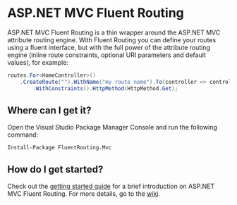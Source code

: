 # ASP.NET MVC Fluent Routing 

ASP.NET MVC Fluent Routing is a thin wrapper around the ASP.NET MVC attribute routing engine. With Fluent Routing you can define your routes using a fluent interface, but with the full power of the attribute routing engine (inline route constraints, optional URI parameters and default values), for example:

```csharp
routes.For<HomeController>()
    .CreateRoute("").WithName("my route name").To(controller => controller.Index())
        .WithConstraints().HttpMethod(HttpMethod.Get);
```

## Where can I get it?

Open the Visual Studio Package Manager Console and run the following command:

``
Install-Package FluentRouting.Mvc
``

## How do I get started?

Check out the [getting started guide](https://github.com/dotarj/FluentRouting/wiki/Getting-started) for a brief introduction on ASP.NET MVC Fluent Routing. For more details, go to the [wiki](https://github.com/dotarj/FluentRouting/wiki).
